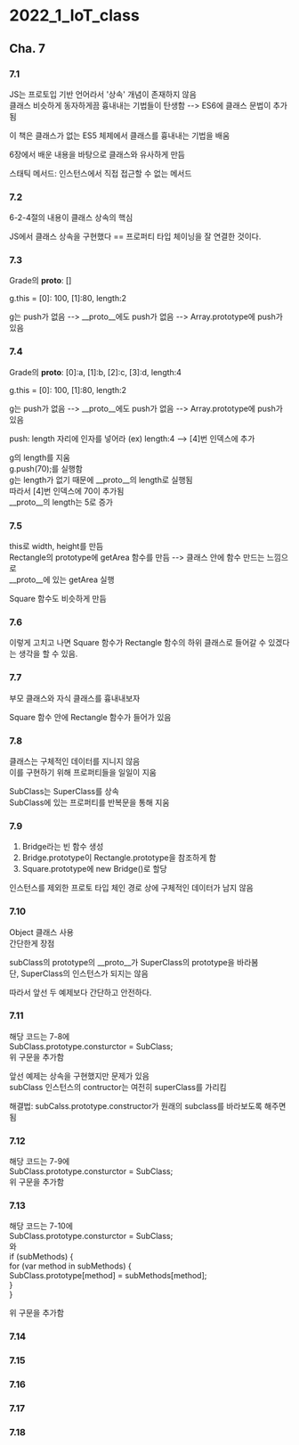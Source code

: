 # 2022_1_IoT_class

## Cha. 7


### 7.1
JS는 프로토입 기반 언어라서 '상속' 개념이 존재하지 않음  
클래스 비슷하게 동자하게끔 흉내내는 기법들이 탄생함  -->  ES6에 클래스 문법이 추가됨  

이 책은 클래스가 없는 ES5 체제에서 클래스를 흉내내는 기법을 배움  


6장에서 배운 내용을 바탕으로 클래스와 유사하게 만듬  


스태틱 메서드: 인스턴스에서 직접 접근할 수 없는 메서드  


### 7.2 
6-2-4절의 내용이 클래스 상속의 핵심  

JS에서 클래스 상속을 구현했다 == 프로퍼티 타입 체이닝을 잘 연결한 것이다.  


### 7.3
Grade의 __proto__: []  

g.this = [0]: 100, [1]:80, length:2  
 
g는 push가 없음 -->  __proto__에도 push가 없음  -->  Array.prototype에 push가 있음  


### 7.4
Grade의 __proto__: [0]:a, [1]:b, [2]:c, [3]:d, length:4  

g.this = [0]: 100, [1]:80, length:2  

g는 push가 없음 -->  __proto__에도 push가 없음  -->  Array.prototype에 push가 있음  

push: length 자리에 인자를 넣어라 (ex) length:4 --> [4]번 인덱스에 추가  

g의 length를 지움  
g.push(70);를 실행함  
g는 length가 없기 때문에 __proto__의 length로 실행됨  
따라서 [4]번 인덱스에 70이 추가됨  
__proto__의 length는 5로 증가  

### 7.5
this로 width, height를 만듬  
Rectangle의 prototype에 getArea 함수를 만듬 --> 클래스 안에 함수 만드는 느낌으로  
__proto__에 있는 getArea 실행  

Square 함수도 비슷하게 만듬  

### 7.6
이렇게 고치고 나면 Square 함수가 Rectangle 함수의 하위 클래스로 들어갈 수 있겠다는 생각을 할 수 있음.


### 7.7
부모 클래스와 자식 클래스를 흉내내보자  

Square 함수 안에 Rectangle 함수가 들어가 있음  


### 7.8
클래스는  구체적인 데이터를 지니지 않음  
이를 구현하기 위해 프로퍼티들을 일일이 지움  

SubClass는 SuperClass를 상속   
SubClass에 있는 프로퍼티를 반복문을 통해 지움 



### 7.9
1. Bridge라는 빈 함수 생성  
2. Bridge.prototype이 Rectangle.prototype을 참조하게 함  
3. Square.prototype에 new Bridge()로 할당  

인스턴스를 제외한 프로토 타입 체인 경로 상에 구체적인 데이터가 남지 않음  



### 7.10
Object 클래스 사용  
간단한게 장점  

subClass의 prototype의 __proto__가 SuperClass의 prototype을 바라봄  
단, SuperClass의 인스턴스가 되지는 않음  

따라서 앞선 두 예제보다 간단하고 안전하다.  


### 7.11
해당 코드는 7-8에  
SubClass.prototype.consturctor = SubClass;  
위 구문을 추가함   


앞선 예제는 상속을 구현했지만 문제가 있음  
subClass 인스턴스의 contructor는 여전히 superClass를 가리킴   

해결법: subCalss.prototype.constructor가 원래의 subclass를 바라보도록 해주면 됨   
  


### 7.12
해당 코드는 7-9에   
SubClass.prototype.consturctor = SubClass;  
위 구문을 추가함   


### 7.13
해당 코드는 7-10에   
SubClass.prototype.consturctor = SubClass;  
와  
if (subMethods) {  
  for (var method in subMethods) {  
    SubClass.prototype[method] = subMethods[method];  
  }  
}  

위 구문을 추가함   

### 7.14


### 7.15


### 7.16


### 7.17



### 7.18

